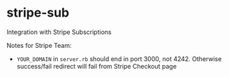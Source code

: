 # stripe-sub
Integration with Stripe Subscriptions

Notes for Stripe Team:
- `YOUR_DOMAIN` in `server.rb` should end in port 3000, not 4242. Otherwise success/fail redirect will fail from Stripe Checkout page